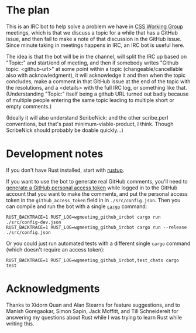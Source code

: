 # The plan

This is an IRC bot to help solve a problem we have in [CSS Working
Group](https://wiki.csswg.org/) meetings, which is that we discuss a
topic for a while that has a GitHub issue, and then fail to make a note
of that discussion in the GitHub issue.  Since minute taking in meetings
happens in IRC, an IRC bot is useful here.

The idea is that the bot will be in the channel, will split the IRC up
based on "Topic:" and start/end of meeting, and then if somebody writes
"Github topic: &lt;github-url>" at some point within a topic
(changeable/cancellable also with acknowledgment), it will acknowledge
it and then when the topic concludes, make a comment in that GitHub
issue at the end of the topic with the resolutions, and a &lt;details>
with the full IRC log, or something like that.  (Understanding "Topic:"
itself being a github URL turned out badly because of multiple people
entering the same topic leading to multiple short or empty comments.)

(Ideally it will also understand ScribeNick: and the other
scribe.perl conventions, but that's past minimum-viable-product, I
think.   Though ScribeNick should probably be doable quickly...)

# Development notes

If you don't have Rust installed, start with [rustup](https://rustup.rs/).

If you want to use the bot to generate real GitHub comments, you'll need
to [generate a GitHub personal access
token](https://github.com/settings/tokens) while logged in to the GitHub
account that you want to make the comments, and put the personal access
token in the `github_access_token` field in 
in `./src/config.json`.  Then you can compile and run the bot with a
single [`cargo`](http://doc.crates.io/) command:

    RUST_BACKTRACE=1 RUST_LOG=wgmeeting_github_ircbot cargo run ./src/config-dev.json
    RUST_BACKTRACE=1 RUST_LOG=wgmeeting_github_ircbot cargo run --release ./src/config.json

Or you could just run automated tests with a different single `cargo`
command (which doesn't require an access token):

    RUST_BACKTRACE=1 RUST_LOG=wgmeeting_github_ircbot,test_chats cargo test

# Acknowledgments

Thanks to Xidorn Quan and Alan Stearns for feature suggestions, and to
Manish Goregaokar, Simon Sapin, Jack Moffitt, and Till Schneidereit for
answering my questions about Rust while I was trying to learn Rust while
writing this.
